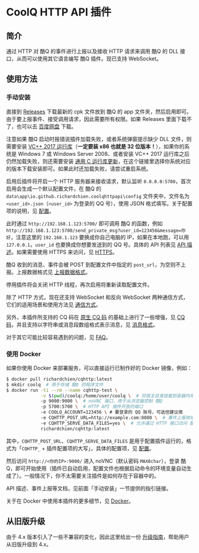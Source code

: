 # CoolQ HTTP API 插件

## 简介

通过 HTTP 对 酷Q 的事件进行上报以及接收 HTTP 请求来调用 酷Q 的 DLL 接口，从而可以使用其它语言编写 酷Q 插件。现已支持 WebSocket。

## 使用方法

### 手动安装

直接到 [Releases](https://github.com/richardchien/coolq-http-api/releases) 下载最新的 cpk 文件放到 酷Q 的 app 文件夹，然后启用即可。由于要上报事件、接受调用请求，因此需要所有权限。如果 Releases 里面下载不了，也可以去 [百度网盘](https://pan.baidu.com/s/1qY55zp6) 下载。

注意如果 酷Q 启动时报错说插件加载失败，或者系统弹窗提示缺少 DLL 文件，则需要安装 [VC++ 2017 运行库](https://aka.ms/vs/15/release/VC_redist.x86.exe)（**一定要装 x86 也就是 32 位版本！**），如果你的系统是 Windows 7 或 Windows Server 2008、或者安装 VC++ 2017 运行库之后仍然加载失败，则还需要安装 [通用 C 运行库更新](https://support.microsoft.com/zh-cn/help/3118401/update-for-universal-c-runtime-in-windows)，在这个链接里选择你系统对应的版本下载安装即可。如果此时还加载失败，请尝试重启系统。

启用后插件将开启一个 HTTP 服务器来接收请求，默认监听 `0.0.0.0:5700`，首次启用会生成一个默认配置文件，在 酷Q 的 `data\app\io.github.richardchien.coolqhttpapi\config` 文件夹中，文件名为 `<user_id>.json`（`<user_id>` 为登录的 QQ 号），使用 JSON 格式填写。关于配置项的说明，见 [配置](/Configuration)。

此时通过 `http://192.168.1.123:5700/` 即可调用 酷Q 的函数，例如 `http://192.168.1.123:5700/send_private_msg?user_id=123456&message=你好`，注意这里的 `192.168.1.123` 要换成你自己电脑的 IP，如果在本地跑，可以用 `127.0.0.1`，`user_id` 也要换成你想要发送到的 QQ 号。具体的 API 列表见 [API 描述](/API)。如果需要使用 HTTPS 来访问，见 [HTTPS](https://github.com/richardchien/coolq-http-api/wiki/HTTPS)。

酷Q 收到的消息、事件会被 POST 到配置文件中指定的 `post_url`，为空则不上报。上报数据格式见 [上报数据格式](/Post)。

停用插件将会关闭 HTTP 线程，再次启用将重新读取配置文件。

除了 HTTP 方式，现在还支持 WebSocket 和反向 WebSocket 两种通信方式，它们的适用场景和使用方法见 [通信方式](/CommunicationMethods)。

另外，本插件所支持的 CQ 码在 [原生 CQ 码](https://d.cqp.me/Pro/CQ%E7%A0%81) 的基础上进行了一些增强，见 [CQ 码](/CQCode)，并且支持以字符串或消息段数组格式表示消息，见 [消息格式](/Message)。

对于其它可能比较容易遇到的问题，见 [FAQ](https://github.com/richardchien/coolq-http-api/wiki/FAQ)。

### 使用 Docker

如果你使用 Docker 来部署服务，可以直接运行已制作好的 Docker 镜像，例如：

```bash
$ docker pull richardchien/cqhttp:latest
$ mkdir coolq  # 用于存储 酷Q 的程序文件
$ docker run -ti --rm --name cqhttp-test \
             -v $(pwd)/coolq:/home/user/coolq \  # 将宿主目录挂载到容器内用于持久化 酷Q 的程序文件
             -p 9000:9000 \  # noVNC 端口，用于从浏览器控制 酷Q
             -p 5700:5700 \  # HTTP API 插件开放的端口
             -e COOLQ_ACCOUNT=123456 \ # 要登录的 QQ 账号，可选但建议填
             -e CQHTTP_POST_URL=http://example.com:8080 \  # 事件上报地址
             -e CQHTTP_SERVE_DATA_FILES=yes \  # 允许通过 HTTP 接口访问 酷Q 数据文件
             richardchien/cqhttp:latest
```

其中，`CQHTTP_POST_URL`、`CQHTTP_SERVE_DATA_FILES` 是用于配置插件运行的，格式为「`CQHTTP_` + 插件配置项的大写」，具体的配置项，见 [配置](/Configuration)。

然后访问 `http://<你的IP>:9000/` 进入 noVNC（默认密码 `MAX8char`），登录 酷Q，即可开始使用（插件已自动启用，配置文件也根据启动命令的环境变量自动生成了）。一般情况下，你不太需要关注插件是如何存在于容器中的。

API 描述、事件上报等文档，见前面「手动安装」一节提供的指引链接。

关于在 Docker 中使用本插件的更多细节，见 [Docker](/Docker)。

## 从旧版升级

由于 4.x 版本引入了一些不兼容的变化，因此这里给出一份 [升级指南](/UpgradeGuide)，帮助用户从旧版升级到 4.x。
